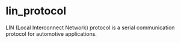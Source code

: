 # lin_protocol
LIN (Local Interconnect Network) protocol is a serial communication protocol for automotive applications.
